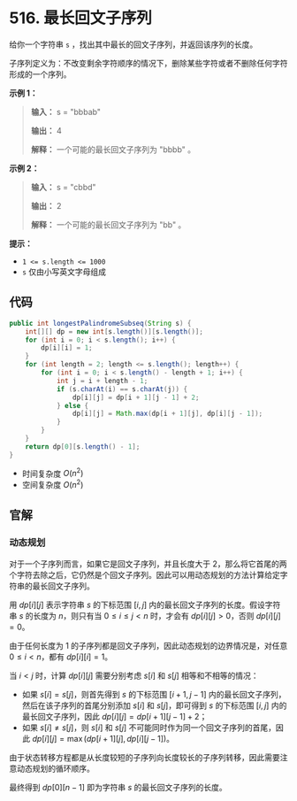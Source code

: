 # 516. 最长回文子序列

给你一个字符串 `s` ，找出其中最长的回文子序列，并返回该序列的长度。

子序列定义为：不改变剩余字符顺序的情况下，删除某些字符或者不删除任何字符形成的一个序列。

**示例 1：** 

> **输入：** s = "bbbab"
>
> **输出：** 4
>
> **解释：** 一个可能的最长回文子序列为 "bbbb" 。

**示例 2：** 

> **输入：** s = "cbbd"
>
> **输出：** 2
>
> **解释：** 一个可能的最长回文子序列为 "bb" 。

**提示：** 

*   `1 <= s.length <= 1000`
*   `s` 仅由小写英文字母组成

## 代码

```java
public int longestPalindromeSubseq(String s) {
    int[][] dp = new int[s.length()][s.length()];
    for (int i = 0; i < s.length(); i++) {
        dp[i][i] = 1;
    }
    for (int length = 2; length <= s.length(); length++) {
        for (int i = 0; i < s.length() - length + 1; i++) {
            int j = i + length - 1;
            if (s.charAt(i) == s.charAt(j)) {
                dp[i][j] = dp[i + 1][j - 1] + 2;
            } else {
                dp[i][j] = Math.max(dp[i + 1][j], dp[i][j - 1]);
            }
        }
    }
    return dp[0][s.length() - 1];
}
```

- 时间复杂度 $O(n^2)$
- 空间复杂度 $O(n^2)$

## 官解

### 动态规划

对于一个子序列而言，如果它是回文子序列，并且长度大于 2，那么将它首尾的两个字符去除之后，它仍然是个回文子序列。因此可以用动态规划的方法计算给定字符串的最长回文子序列。

用 $dp[i][j]$ 表示字符串 $s$ 的下标范围 $[i, j]$ 内的最长回文子序列的长度。假设字符串 $s$ 的长度为 $n$，则只有当 $0 \leq i \leq j < n$ 时，才会有 $dp[i][j] > 0$，否则 $dp[i][j] = 0$。

由于任何长度为 1 的子序列都是回文子序列，因此动态规划的边界情况是，对任意 $0 \leq i < n$，都有 $dp[i][i] = 1$。

当 $i < j$ 时，计算 $dp[i][j]$ 需要分别考虑 $s[i]$ 和 $s[j]$ 相等和不相等的情况：

- 如果 $s[i] = s[j]$，则首先得到 $s$ 的下标范围 $[i + 1, j - 1]$ 内的最长回文子序列，然后在该子序列的首尾分别添加 $s[i]$ 和 $s[j]$，即可得到 $s$ 的下标范围 $[i, j]$ 内的最长回文子序列，因此 $dp[i][j] = dp[i + 1][j - 1] + 2$；
- 如果 $s[i] \neq s[j]$，则 $s[i]$ 和 $s[j]$ 不可能同时作为同一个回文子序列的首尾，因此 $dp[i][j] = \max(dp[i + 1][j], dp[i][j - 1])$。

由于状态转移方程都是从长度较短的子序列向长度较长的子序列转移，因此需要注意动态规划的循环顺序。

最终得到 $dp[0][n - 1]$ 即为字符串 $s$ 的最长回文子序列的长度。